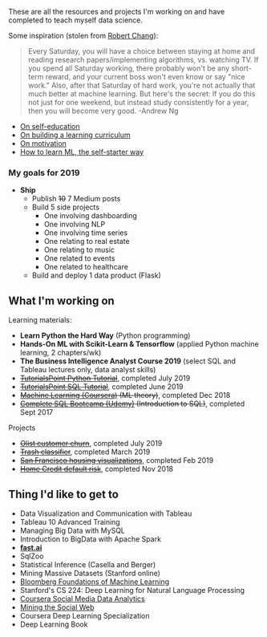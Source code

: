 These are all the resources and projects I'm working on and have completed to teach myself data science.

Some inspiration (stolen from [Robert Chang](https://github.com/robert8138/deep-learning-deliberate-practice)):

> Every Saturday, you will have a choice between staying at home and reading research papers/implementing algorithms, vs. watching TV. If you spend all Saturday working, there probably won't be any short-term reward, and your current boss won't even know or say "nice work." Also, after that Saturday of hard work, you're not actually that much better at machine learning. But here's the secret: If you do this not just for one weekend, but instead study consistently for a year, then you will become very good. -Andrew Ng

* [On self-education](https://www.nateliason.com/blog/self-education)
* [On building a learning curriculum](https://medium.com/@rchang/how-i-build-learning-projects-part-i-54dbaad68961)
* [On motivation](https://www.nateliason.com/blog/motivation)
* [How to learn ML, the self-starter way](https://elitedatascience.com/learn-machine-learning#step-0)

### My goals for 2019

- **Ship**
    - Publish ~~10~~ 7 Medium posts
    - Build 5 side projects
        - One involving dashboarding
        - One involving NLP
        - One involving time series
        - One relating to real estate
        - One relating to music 
        - One related to events
        - One related to healthcare
    - Build and deploy 1 data product (Flask)


## What I'm working on

Learning materials:
- **Learn Python the Hard Way** (Python programming)
- **Hands-On ML with Scikit-Learn & Tensorflow** (applied Python machine learning, 2 chapters/wk)
- **The Business Intelligence Analyst Course 2019** (select SQL and Tableau lectures only, data analyst skills)
- ~~[TutorialsPoint Python Tutorial](https://www.tutorialspoint.com/python/)~~, completed July 2019
- ~~[TutorialsPoint SQL Tutorial](https://www.tutorialspoint.com/sql/)~~, completed June 2019
- ~~[Machine Learning (Coursera)](https://www.coursera.org/learn/machine-learning) (ML theory)~~, completed Dec 2018
- ~~[Complete SQL Bootcamp (Udemy)](https://www.udemy.com/the-complete-sql-bootcamp/) (Introduction to SQL)~~, completed Sept 2017

Projects
- ~~[Olist customer churn](https://github.com/collindching/Olist-Customer-Churn)~~, completed July 2019
- ~~[Trash classifier](https://github.com/collindching/Waste-Sorter)~~, completed March 2019
- ~~[San Francisco housing visualizations](https://github.com/collindching/sf_housing)~~, completed Feb 2019
- ~~[Home Credit default risk](https://www.kaggle.com/c/home-credit-default-risk)~~, completed Nov 2018

## Thing I'd like to get to

- Data Visualization and Communication with Tableau
- Tableau 10 Advanced Training
- Managing Big Data with MySQL
- Introduction to BigData with Apache Spark
- **[fast.ai](https://course.fast.ai/)** 
- SqlZoo
- Statistical Inference (Casella and Berger)
- Mining Massive Datasets (Stanford online)
- [Bloomberg Foundations of Machine Learning](https://bloomberg.github.io/foml/#home)
- Stanford's CS 224: Deep Learning for Natural Language Processing
- [Coursera Social Media Data Analytics](https://www.coursera.org/learn/social-media-data-analytics)
- [Mining the Social Web](https://www.webpages.uidaho.edu/~stevel/504/mining-the-social-web-2nd-edition.pdf)
- Coursera Deep Learning Specialization
- Deep Learning Book

